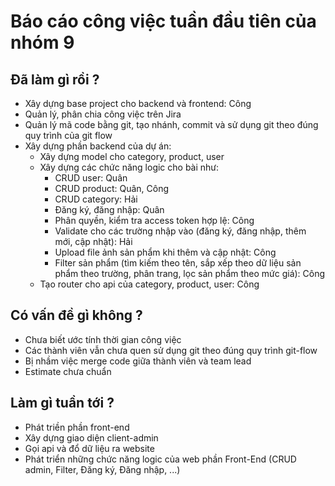 # Báo cáo công việc tuần đầu tiên của nhóm 9

## Đã làm gì rồi ?

- Xây dựng base project cho backend và frontend: Công
- Quản lý, phân chia công việc trên Jira
- Quản lý mã code bằng git, tạo nhánh, commit và sử dụng git theo đúng quy trình của git flow
- Xây dựng phần backend của dự án:
  - Xây dựng model cho category, product, user
  - Xây dựng các chức năng logic cho bài như:
    - CRUD user: Quân
    - CRUD product: Quân, Công
    - CRUD category: Hải
    - Đăng ký, đăng nhập: Quân
    - Phân quyền, kiểm tra access token hợp lệ: Công
    - Validate cho các trường nhập vào (đăng ký, đăng nhập, thêm mới, cập nhật): Hải
    - Upload file ảnh sản phẩm khi thêm và cập nhật: Công
    - Filter sản phẩm (tìm kiếm theo tên, sắp xếp theo dữ liệu sản phẩm theo trường, phân trang, lọc sản phẩm theo mức giá): Công
  - Tạo router cho api của category, product, user: Công

## Có vấn đề gì không ?

- Chưa biết ước tính thời gian công việc
- Các thành viên vẫn chưa quen sử dụng git theo đúng quy trình git-flow
- Bị nhầm việc merge code giữa thành viên và team lead
- Estimate chưa chuẩn

## Làm gì tuần tới ?

- Phát triền phần front-end
- Xây dựng giao diện client-admin
- Gọi api và đổ dữ liệu ra website
- Phát triển những chức năng logic của web phần Front-End (CRUD admin, Filter, Đăng ký, Đăng nhập, ...)
